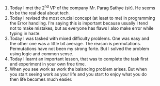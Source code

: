 1. Today I met the 2<sup>nd</sup> VP of the company Mr. Parag Sathye (sir). He seems to be the real deal about tech.
2. Today I revised the most crucial concept (at least to me) in programming the Error handling. I'm saying this is important because usually I tend not to make mistakes, but as everyone has flaws I also make error while typing in haste.
3. Today I was tasked with mixed difficulty problems. One was easy and the other one was a little bit average. The reason is permutations. Permutations have not been my strong forte. But I solved the problem using logic and common sense.
4. Today I learnt an important lesson, that was to complete the task first and experiment in your own free time.
5. When you see work as work the balancing problem arises. But when you start seeing work as your life and you start to enjoy what you do then life becomes much easier.